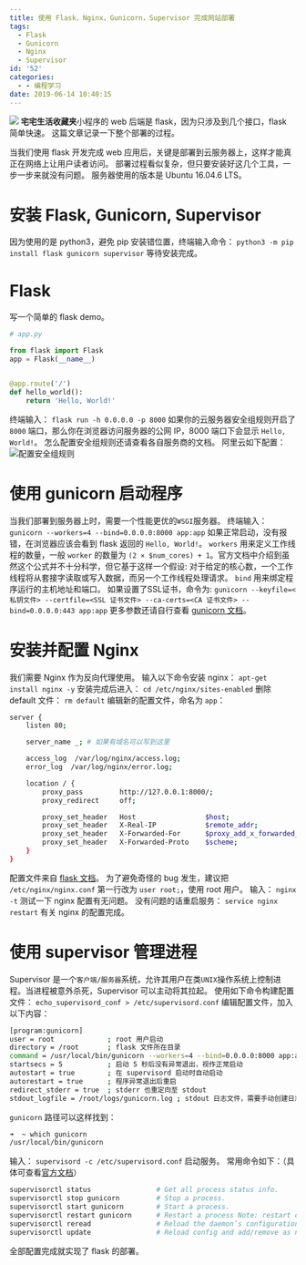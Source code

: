 ```yaml
---
title: 使用 Flask，Nginx，Gunicorn，Supervisor 完成网站部署
tags:
  - Flask
  - Gunicorn
  - Nginx
  - Supervisor
id: '52'
categories:
  - - 编程学习
date: 2019-06-14 10:40:15
---
```


![](https://cdn.pixabay.com/photo/2018/05/18/15/30/webdesign-3411373__480.jpg) **宅宅生活收藏夹**小程序的 web 后端是 flask，因为只涉及到几个接口，flask 简单快速。 这篇文章记录一下整个部署的过程。
<!-- more -->
当我们使用 flask 开发完成 web 应用后，关键是部署到云服务器上，这样才能真正在网络上让用户读者访问。 部署过程看似复杂，但只要安装好这几个工具，一步一步来就没有问题。 服务器使用的版本是 Ubuntu 16.04.6 LTS。

# 安装 Flask, Gunicorn, Supervisor

因为使用的是 python3，避免 pip 安装错位置，终端输入命令： `python3 -m pip install flask gunicorn supervisor` 等待安装完成。

# Flask

写一个简单的 flask demo。

```python
# app.py

from flask import Flask
app = Flask(__name__)


@app.route('/')
def hello_world():
    return 'Hello, World!'

```

终端输入： `flask run -h 0.0.0.0 -p 8000` 如果你的云服务器安全组规则开启了 `8000` 端口，那么你在浏览器访问服务器的公网 IP，8000 端口下会显示 `Hello, World!`。 怎么配置安全组规则还请查看各自服务商的文档。 阿里云如下配置： ![配置安全组规则](https://user-images.githubusercontent.com/25655581/60378263-760bee80-9a52-11e9-9c5f-353ab3901908.png)

# 使用 gunicorn 启动程序

当我们部署到服务器上时，需要一个性能更优的`WSGI`服务器。 终端输入： `gunicorn --workers=4 --bind=0.0.0.0:8000 app:app` 如果正常启动，没有报错，在浏览器应该会看到 flask 返回的 `Hello, World!`。 `workers` 用来定义工作线程的数量，一般 `worker` 的数量为 `(2 × $num_cores) + 1`。官方文档中介绍到虽然这个公式并不十分科学，但它基于这样一个假设: 对于给定的核心数，一个工作线程将从套接字读取或写入数据，而另一个工作线程处理请求。 `bind` 用来绑定程序运行的主机地址和端口。 如果设置了SSL证书，命令为: `gunicorn --keyfile=<私钥文件> --certfile=<SSL 证书文件> --ca-certs=<CA 证书文件> --bind=0.0.0.0:443 app:app` 更多参数还请自行查看 [gunicorn 文档](https://docs.gunicorn.org/en/stable/)。

# 安装并配置 Nginx

我们需要 Nginx 作为反向代理使用。 输入以下命令安装 nginx： `apt-get install nginx -y` 安装完成后进入： `cd /etc/nginx/sites-enabled` 删除 default 文件： `rm default` 编辑新的配置文件，命名为 `app`：

```bash
server {
    listen 80;

    server_name _; # 如果有域名可以写到这里

    access_log  /var/log/nginx/access.log;
    error_log  /var/log/nginx/error.log;

    location / {
        proxy_pass         http://127.0.0.1:8000/;
        proxy_redirect     off;

        proxy_set_header   Host                 $host;
        proxy_set_header   X-Real-IP            $remote_addr;
        proxy_set_header   X-Forwarded-For      $proxy_add_x_forwarded_for;
        proxy_set_header   X-Forwarded-Proto    $scheme;
    }
}
```

配置文件来自 [flask 文档](http://flask.pocoo.org/docs/1.0/deploying/wsgi-standalone/#proxy-setups)。 为了避免奇怪的 bug 发生，建议把 `/etc/nginx/nginx.conf` 第一行改为 `user root;`，使用 root 用户。 输入： `nginx -t` 测试一下 nginx 配置有无问题。 没有问题的话重启服务： `service nginx restart` 有关 nginx 的配置完成。

# 使用 supervisor 管理进程

Supervisor 是一个`客户端/服务器`系统，允许其用户在类`UNIX`操作系统上控制进程。当进程被意外杀死，Supervisor 可以主动将其拉起。 使用如下命令构建配置文件： `echo_supervisord_conf > /etc/supervisord.conf` 编辑配置文件，加入以下内容：

```bash
[program:gunicorn]
user = root             ; root 用户启动
directory = /root       ; flask 文件所在目录
command = /usr/local/bin/gunicorn --workers=4 --bind=0.0.0.0:8000 app:app ; 程序启动命令（第一个 app 是 flask 的文件名，第二个是 application 的缩写）
startsecs = 5           ; 启动 5 秒后没有异常退出，视作正常启动
autostart = true        ; 在 supervisord 启动时自动启动
autorestart = true      ; 程序异常退出后重启
redirect_stderr = true  ; stderr 也重定向至 stdout
stdout_logfile = /root/logs/gunicorn.log ; stdout 日志文件，需要手动创建日志存放目录
```

`gunicorn` 路径可以这样找到：

```bash
➜  ~ which gunicorn
/usr/local/bin/gunicorn
```

输入： `supervisord -c /etc/supervisord.conf` 启动服务。 常用命令如下：（具体可查看[官方文档](http://supervisord.org/running.html#supervisorctl-actions)）

```bash
supervisorctl status                # Get all process status info.
supervisorctl stop gunicorn         # Stop a process.
supervisorctl start gunicorn        # Start a process.
supervisorctl restart gunicorn      # Restart a process Note: restart does not reread config files.
supervisorctl reread                # Reload the daemon’s configuration files, without add/remove (no restarts).
supervisorctl update                # Reload config and add/remove as necessary, and will restart affected programs.
```

全部配置完成就实现了 flask 的部署。